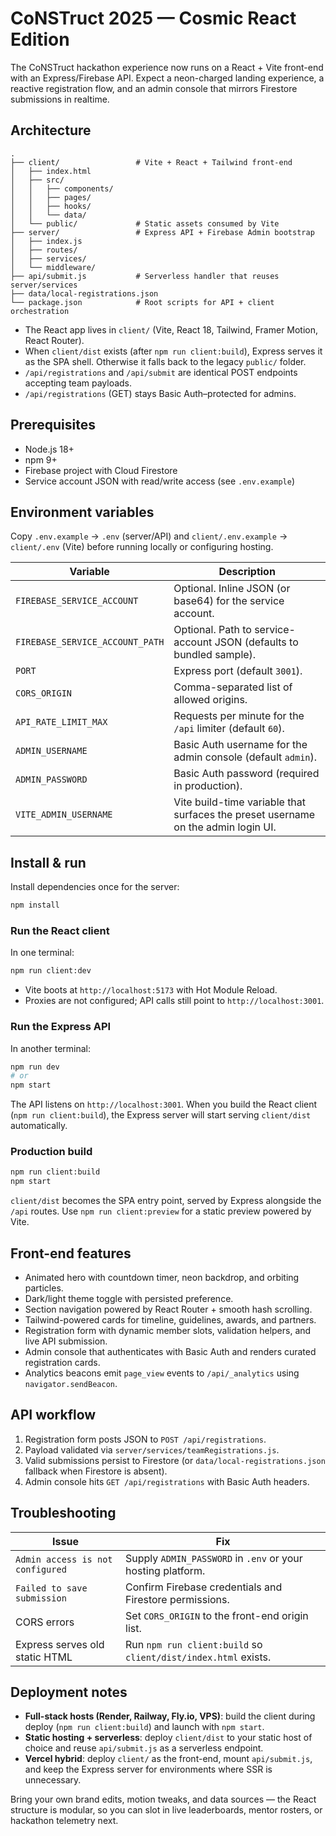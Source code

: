 # CoNSTruct 2025 — Cosmic React Edition

The CoNSTruct hackathon experience now runs on a React + Vite front-end with an Express/Firebase API. Expect a neon-charged landing experience, a reactive registration flow, and an admin console that mirrors Firestore submissions in realtime.

## Architecture

```
.
├── client/                 # Vite + React + Tailwind front-end
│   ├── index.html
│   ├── src/
│   │   ├── components/
│   │   ├── pages/
│   │   ├── hooks/
│   │   └── data/
│   └── public/             # Static assets consumed by Vite
├── server/                 # Express API + Firebase Admin bootstrap
│   ├── index.js
│   ├── routes/
│   ├── services/
│   └── middleware/
├── api/submit.js           # Serverless handler that reuses server/services
├── data/local-registrations.json
└── package.json            # Root scripts for API + client orchestration
```

- The React app lives in `client/` (Vite, React 18, Tailwind, Framer Motion, React Router).
- When `client/dist` exists (after `npm run client:build`), Express serves it as the SPA shell. Otherwise it falls back to the legacy `public/` folder.
- `/api/registrations` and `/api/submit` are identical POST endpoints accepting team payloads.
- `/api/registrations` (GET) stays Basic Auth–protected for admins.

## Prerequisites

- Node.js 18+
- npm 9+
- Firebase project with Cloud Firestore
- Service account JSON with read/write access (see `.env.example`)

## Environment variables

Copy `.env.example` → `.env` (server/API) and `client/.env.example` → `client/.env` (Vite) before running locally or configuring hosting.

| Variable | Description |
| --- | --- |
| `FIREBASE_SERVICE_ACCOUNT` | Optional. Inline JSON (or base64) for the service account. |
| `FIREBASE_SERVICE_ACCOUNT_PATH` | Optional. Path to service-account JSON (defaults to bundled sample). |
| `PORT` | Express port (default `3001`). |
| `CORS_ORIGIN` | Comma-separated list of allowed origins. |
| `API_RATE_LIMIT_MAX` | Requests per minute for the `/api` limiter (default `60`). |
| `ADMIN_USERNAME` | Basic Auth username for the admin console (default `admin`). |
| `ADMIN_PASSWORD` | Basic Auth password (required in production). |
| `VITE_ADMIN_USERNAME` | Vite build-time variable that surfaces the preset username on the admin login UI. |

## Install & run

Install dependencies once for the server:

```bash
npm install
```

### Run the React client

In one terminal:

```bash
npm run client:dev
```

- Vite boots at `http://localhost:5173` with Hot Module Reload.
- Proxies are not configured; API calls still point to `http://localhost:3001`.

### Run the Express API

In another terminal:

```bash
npm run dev
# or
npm start
```

The API listens on `http://localhost:3001`. When you build the React client (`npm run client:build`), the Express server will start serving `client/dist` automatically.

### Production build

```bash
npm run client:build
npm start
```

`client/dist` becomes the SPA entry point, served by Express alongside the `/api` routes. Use `npm run client:preview` for a static preview powered by Vite.

## Front-end features

- Animated hero with countdown timer, neon backdrop, and orbiting particles.
- Dark/light theme toggle with persisted preference.
- Section navigation powered by React Router + smooth hash scrolling.
- Tailwind-powered cards for timeline, guidelines, awards, and partners.
- Registration form with dynamic member slots, validation helpers, and live API submission.
- Admin console that authenticates with Basic Auth and renders curated registration cards.
- Analytics beacons emit `page_view` events to `/api/_analytics` using `navigator.sendBeacon`.

## API workflow

1. Registration form posts JSON to `POST /api/registrations`.
2. Payload validated via `server/services/teamRegistrations.js`.
3. Valid submissions persist to Firestore (or `data/local-registrations.json` fallback when Firestore is absent).
4. Admin console hits `GET /api/registrations` with Basic Auth headers.

## Troubleshooting

| Issue | Fix |
| --- | --- |
| `Admin access is not configured` | Supply `ADMIN_PASSWORD` in `.env` or your hosting platform. |
| `Failed to save submission` | Confirm Firebase credentials and Firestore permissions. |
| CORS errors | Set `CORS_ORIGIN` to the front-end origin list. |
| Express serves old static HTML | Run `npm run client:build` so `client/dist/index.html` exists. |

## Deployment notes

- **Full-stack hosts (Render, Railway, Fly.io, VPS)**: build the client during deploy (`npm run client:build`) and launch with `npm start`.
- **Static hosting + serverless**: deploy `client/dist` to your static host of choice and reuse `api/submit.js` as a serverless endpoint.
- **Vercel hybrid**: deploy `client/` as the front-end, mount `api/submit.js`, and keep the Express server for environments where SSR is unnecessary.

Bring your own brand edits, motion tweaks, and data sources — the React structure is modular, so you can slot in live leaderboards, mentor rosters, or hackathon telemetry next.
